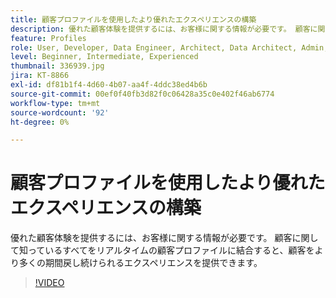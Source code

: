 ```yaml
---
title: 顧客プロファイルを使用したより優れたエクスペリエンスの構築
description: 優れた顧客体験を提供するには、お客様に関する情報が必要です。 顧客に関して知っているすべてをリアルタイムの顧客プロファイルに結合すると、顧客をより多くの期間戻し続けられるエクスペリエンスを提供できます。
feature: Profiles
role: User, Developer, Data Engineer, Architect, Data Architect, Admin, Leader
level: Beginner, Intermediate, Experienced
thumbnail: 336939.jpg
jira: KT-8866
exl-id: df81b1f4-4d60-4b07-aa4f-4ddc38ed4b6b
source-git-commit: 00ef0f40fb3d82f0c06428a35c0e402f46ab6774
workflow-type: tm+mt
source-wordcount: '92'
ht-degree: 0%

---
```


# 顧客プロファイルを使用したより優れたエクスペリエンスの構築

優れた顧客体験を提供するには、お客様に関する情報が必要です。 顧客に関して知っているすべてをリアルタイムの顧客プロファイルに結合すると、顧客をより多くの期間戻し続けられるエクスペリエンスを提供できます。

>[!VIDEO](https://video.tv.adobe.com/v/336939/?learn=on)
